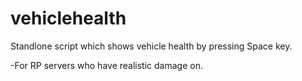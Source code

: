 # vehiclehealth


Standlone script which shows vehicle health by pressing Space key.

-For RP servers who have realistic damage on.
